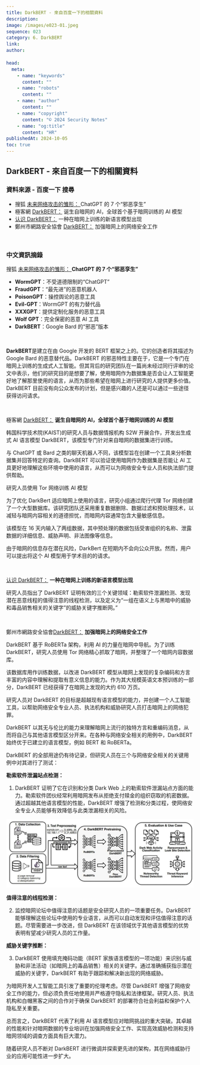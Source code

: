 ```yaml
---
title: DarkBERT - 來自百度一下的相關資料
description:
image: /images/e023-01.jpeg
sequence: 023
category: 6. DarkBERT
link:
author:

head:
  meta:
    - name: "keywords"
      content: ""
    - name: "robots"
      content: ""
    - name: "author"
      content: ""
    - name: "copyright"
      content: "© 2024 Security Notes"
    - name: "og:title"
      content: "HR"
publishedAt: 2024-10-05
toc: true
---
```


## DarkBERT - 來自百度一下的相關資料

### 資料來源 - 百度一下 搜尋

- 搜狐 <a href="https://www.sohu.com/a/717868184_99965609">未来网络攻击的雏形： </a> ChatGPT 的 7 个“邪恶孪生”
- 極客網 <a href="https://baijiahao.baidu.com/s?id=1766843446664379988&wfr=spider&for=pc">DarkBERT：</a> 诞生自暗网的 AI，全球首个基于暗网训练的 AI 模型
- <a href="https://baijiahao.baidu.com/s?id=1766773862976075862&wfr=spider&for=pc">认识 DarkBERT：</a> 一种在暗网上训练的新语言模型出现
- 鄭州市網路安全協會 <a href="https://www.zzwa.org.cn/5656/">DarkBERT：</a> 加强暗网上的网络安全工作

<br>

### 中文資訊摘錄

搜狐 <a href="https://www.sohu.com/a/717868184_99965609">未来网络攻击的雏形： </a> **ChatGPT 的 7 个“邪恶孪生”**

- **WormGPT**：不受道德限制的“ChatGPT”
- **FraudGPT**：“最先进”的恶意机器人
- **PoisonGPT**：操控舆论的恶意工具
- **Evil-GPT**：WormGPT 的有力替代品
- **XXXGPT**：提供定制化服务的恶意工具
- **Wolf GPT**：完全保密的恶意 AI 工具
- **DarkBERT**：Google Bard 的“邪恶”版本

<br>

**DarkBERT**是建立在由 Google 开发的 BERT 框架之上的。它的创造者将其描述为 Google Bard 的恶意替代品。DarkBERT 的邪恶特性主要在于，它是一个专门在暗网上训练的生成式人工智能。但其背后的研究团队在一篇尚未经过同行评审的论文中表示，他们的研究目的是想要了解，使用暗网作为数据集是否会让人工智能更好地了解那里使用的语言，从而为那些希望在暗网上进行研究的人提供更多价值。DarkBERT 目前没有向公众发布的计划，但是感兴趣的人还是可以通过一些途径获得访问请求。

<br>

極客網 <a href="https://baijiahao.baidu.com/s?id=1766843446664379988&wfr=spider&for=pc">DarkBERT：</a> **诞生自暗网的 AI，全球首个基于暗网训练的 AI 模型**

韩国科学技术院(KAIST)的研究人员与数据情报机构 S2W 开展合作，开发出生成式 AI 语言模型 DarkBERT，该模型专门针对来自暗网的数据集进行训练。

与 ChatGPT 或 Bard 之类的聊天机器人不同，该模型旨在创建一个工具来分析数据集并回答特定的查询。DarkBERT 可以验证使用暗网作为数据集是否能让 AI 工具更好地理解这些环境中使用的语言，从而可以为网络安全专业人员和执法部门提供帮助。

研究人员使用 Tor 网络训练 AI 模型

为了优化 DarkBert 适应暗网上使用的语言，研究小组通过爬行代理 Tor 网络创建了一个大型数据库。该研究团队还采用重复数据删除、数据过滤和预处理技术，以减轻与暗网内容相关的道德担忧，而暗网内容通常包含大量敏感信息。

该模型在 16 天内输入了两组数据，其中预处理的数据包括受害组织的名称、泄露数据的详细信息、威胁声明、非法图像等信息。

由于暗网的信息存在潜在风险，DarkBert 在短期内不会向公众开放。然而，用户可以提出将这个 AI 模型用于学术目的的请求。

<br>

<a href="https://baijiahao.baidu.com/s?id=1766773862976075862&wfr=spider&for=pc">认识 DarkBERT：</a> **一种在暗网上训练的新语言模型出现**

研究人员指出了 DarkBERT 证明有效的三个关键领域：勒索软件泄漏检测、发现潜在恶意线程的值得注意的线程检测，以及定义为“一组在语义上与黑暗中的威胁和毒品销售相关的关键字”的威胁关键字推断网。”

<br>

鄭州市網路安全協會<a href="https://www.zzwa.org.cn/5656/">DarkBERT：</a> **加强暗网上的网络安全工作**

DarkBERT 基于 RoBERTa 架构，利用 AI 的力量在暗网中导航。为了训练 DarkBERT，研究人员使用 Tor 网络精心抓取了暗网，并整理了一个暗网内容数据库。

该数据库用作训练数据，以改进 DarkBERT 模型从暗网上发现的复杂编码和方言丰富的内容中理解和提取有意义信息的能力。作为其大规模英语文本预训练的一部分，DarkBERT 已经获得了在暗网上发现的大约 610 万页。

研究人员对 DarkBERT 的目标是超越现有语言模型的能力，并创建一个人工智能工具，以帮助网络安全专业人员、执法机构和威胁研究人员打击暗网上的网络犯罪。

DarkBERT 以其无与伦比的能力来理解暗网上流行的独特方言和重编码消息，从而将自己与其他语言模型区分开来。在各种与网络安全相关的用例中，DarkBERT 始终优于已建立的语言模型，例如 BERT 和 RoBERTa。

DarkBERT 的全部用途仍有待记录，但研究人员在三个与网络安全相关的关键用例中对其进行了测试：

**勒索软件泄漏站点检测：**

1. DarkBERT 证明了它在识别和分类 Dark Web 上的勒索软件泄漏站点方面的能力。勒索软件团伙经常利用暗网发布从拒绝支付赎金的组织窃取的机密数据。通过超越其他语言模型的性能，DarkBERT 增强了检测和分类过程，使网络安全专业人员能够有效降低与此类泄漏相关的风险。

![e023-01.jpg](/images/e023-01.jpg)

**值得注意的线程检测：**

2. 监控暗网论坛中值得注意的话题是安全研究人员的一项重要任务。DarkBERT 能够理解这些论坛中使用的专业语言，从而可以自动发现和评估值得注意的话题。尽管需要进一步改进，但 DarkBERT 在该领域优于其他语言模型的优势表明有望减少研究人员的工作量。

**威胁关键字推断：**

3. DarkBERT 使用填充掩码功能（BERT 家族语言模型的一项功能）来识别与威胁和非法活动（如暗网上的毒品销售）相关的关键字。通过准确捕获指示潜在威胁的关键字，DarkBERT 有助于跟踪和解决新出现的网络威胁。

为暗网开发人工智能工具引发了重要的伦理考虑。尽管 DarkBERT 增强了网络安全工作的能力，但必须负责任地使用并严格遵守隐私和法律框架。研究人员、执法机构和白帽黑客之间的合作对于确保 DarkBERT 的部署符合社会利益和保护个人隐私至关重要。

总而言之，DarkBERT 代表了利用 AI 语言模型应对暗网挑战的重大突破。其卓越的性能和针对暗网数据的专业培训在加强网络安全工作、实现高效威胁检测和支持暗网领域的调查方面具有巨大潜力。

随着研究人员不断对 DarkBERT 进行微调并探索更先进的架构，其在网络威胁行业的应用可能性进一步扩大。
